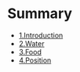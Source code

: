 # Summary

* [1.Introduction](README.md)
* [2.Water](Water/WATER.md)
* [3.Food](Food/FOOD.md)
* [4.Position](Position/POSITION.md)
